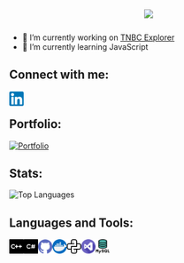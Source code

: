<h1 align="center">
  <img src="https://readme-typing-svg.herokuapp.com/?lines=Hi+there!👋+I'm+Arjun;I'm+a+Software+Dev;&center=true&size=30&color=074AF7">
</h1>

<!-- ### Hi there 👋
## I'm a Software Engineer  -->


- 🔭 I’m currently working on [TNBC Explorer](https://github.com/arjunraghurama/tnbc-explorer)
- 🌱 I’m currently learning JavaScript

## Connect with me:

[<img align="left" alt="arjunraghurama | LinkedIn" width="26px" src="./assets/Linkedin.png" />][linkedin]


<br />

## Portfolio:

[![Portfolio](https://img.shields.io/website?style=for-the-badge&url=https%3A%2F%2Farjunraghurama.github.io%2Fcv%2F)](https://arjunraghurama.github.io/cv/ "Resume")
<br />

## Stats:
<!-- Stats is obtained from below repo. 
https://github.com/anuraghazra/github-readme-stats
-->
<!--
![Repo stats](https://github-readme-stats.vercel.app/api?username=arjunraghurama&show_icons=true&theme=dark)
-->
![Top Languages](https://github-readme-stats.vercel.app/api/top-langs/?username=arjunraghurama&layout=compact&exclude_repo=Algorithms,cv&hide=shell,css,scss,javascript,html&theme=dark)

## Languages and Tools:

[<img align="left" alt="C++" title="C++" width="26px" src="./assets/Cplusplus.png" />][cpp]
[<img align="left" alt="C#" title="C#" width="26px" src="./assets/Csharp.png" />][c#]
[<img align="left" alt="GitHub" title="Github" width="26px" src="./assets/Github.png" />][github]
[<img align="left" alt="Docker"  title="Docker" width="26px" src="./assets/Docker.png" />][docker]
[<img align="left" alt="Python" title="Python" width="26px" src="./assets/Python.png" />][python]
[<img align="left" alt="Visual Studio" title="Visual Studio" width="26px" src="./assets/VisualStudio.png" />][visualstudio]
[<img align="left" alt="MySQL" title="MySQL" width="26px" src="./assets/MySQL.png" />][mysql]
<!--
<img align="left"  title="JavaScript" alt=" " width="26px" src="./assets/java-script.png" />
-->
[linkedin]: https://linkedin.com/in/arjunraghurama
[cpp]: http://www.cplusplus.com/
[c#]: https://docs.microsoft.com/en-us/dotnet/csharp/
[github]: https://github.com/
[docker]: https://www.docker.com/
[python]: https://www.python.org/
[visualstudio]: https://visualstudio.microsoft.com/
[mysql]: https://www.mysql.com/

<!--
-->
<!-- 
Solidity : https://user-images.githubusercontent.com/22273002/98341910-9f209400-2035-11eb-8cb9-319960aac71b.png
[<img align="left" alt=" " title="Solidity" width="26px" src="./assets/Solidity.png" />][solidity]
-->
<!--
<img align="left" alt=" " width="26px" src=" " />
![nodejs](https://user-images.githubusercontent.com/22273002/98466371-1e0ffb00-21f5-11eb-8e76-19f2f5ac475a.png)
!
-->

<!--
[Pacs Data Migration tool]: 
-->

